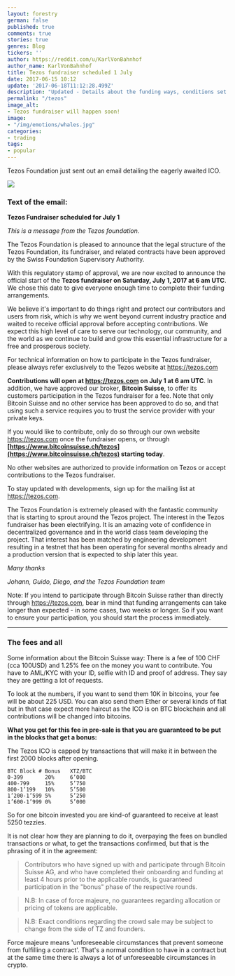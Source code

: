 ```yaml
---
layout: forestry
german: false
published: true
comments: true
stories: true
genres: Blog
tickers: ''
author: https://reddit.com/u/KarlVonBahnhof
author_name: KarlVonBahnhof
title: Tezos fundraiser scheduled 1 July
date: 2017-06-15 10:12
update: '2017-06-18T11:12:28.499Z'
description: "Updated - Details about the funding ways, conditions set by Bitcoin Suisse and conversion rates from BTC"
permalink: "/tezos"
image_alt:
- Tezos fundraiser will happen soon!
image:
- "/img/emotions/whales.jpg"
categories:
- trading
tags:
- popular
---
```



Tezos Foundation just sent out an email detailing the eagerly awaited ICO.

![](https://image.prntscr.com/image/XujkhUErQmCyI-hpq7qM2A.png)

### Text of the email:

**Tezos Fundraiser scheduled for July 1**

*This is a message from the Tezos foundation.*

The Tezos Foundation is pleased to announce that the legal structure of the Tezos Foundation, its fundraiser, and related contracts have been approved by the Swiss Foundation Supervisory Authority.

With this regulatory stamp of approval, we are now excited to announce the official start of the **Tezos fundraiser on Saturday, July 1, 2017 at 6 am UTC**. We chose this date to give everyone enough time to complete their funding arrangements.

We believe it's important to do things right and protect our contributors and users from risk, which is why we went beyond current industry practice and waited to receive official approval before accepting contributions. We expect this high level of care to serve our technology, our community, and the world as we continue to build and grow this essential infrastructure for a free and prosperous society.

For technical information on how to participate in the Tezos fundraiser, please always refer exclusively to the Tezos website at https://tezos.com

**Contributions will open at https://tezos.com on July 1 at 6 am UTC**. In addition, we have approved our broker, **Bitcoin Suisse**, to offer its customers participation in the Tezos fundraiser for a fee. Note that only Bitcoin Suisse and no other service has been approved to do so, and that using such a service requires you to trust the service provider with your private keys.

If you would like to contribute, only do so through our own website https://tezos.com once the fundraiser opens, or through **[https://www.bitcoinsuisse.ch/tezos](https://www.bitcoinsuisse.ch/tezos) starting today**.

No other websites are authorized to provide information on Tezos or accept contributions to the Tezos fundraiser.

To stay updated with developments, sign up for the mailing list at https://tezos.com.

The Tezos Foundation is extremely pleased with the fantastic community that is starting to sprout around the Tezos project. The interest in the Tezos fundraiser has been electrifying. It is an amazing vote of confidence in decentralized governance and in the world class team developing the project. That interest has been matched by engineering development resulting in a testnet that has been operating for several months already and a production version that is expected to ship later this year.

*Many thanks*

*Johann, Guido, Diego, and the Tezos Foundation team*

Note: If you intend to participate through Bitcoin Suisse rather than directly through https://tezos.com, bear in mind that funding arrangements can take longer than expected - in some cases, two weeks or longer. So if you want to ensure your participation, you should start the process immediately.

<hr>

### The fees and all

Some information about the Bitcoin Suisse way: There is a fee of 100 CHF (cca 100USD) and 1.25% fee on the money you want to contribute. You have to AML/KYC with your ID, selfie with ID and proof of address. They say they are getting a lot of requests.

To look at the numbers, if you want to send them 10K in bitcoins, your fee will be about 225 USD. You can also send them Ether or several kinds of fiat but in that case expect more haircut as the ICO is on BTC blockchain and all contributions will be changed into bitcoins.

**What you get for this fee in pre-sale is that you are guaranteed to be put in the blocks that get a bonus:**

The Tezos ICO is capped by transactions that will make it in between the first 2000 blocks after opening.

```
BTC Block # Bonus   XTZ/BTC
0-399       20%     6’000
400-799     15%     5’750
800-1’199   10%     5’500
1’200-1’599 5%      5’250
1’600-1’999 0%      5’000
```

So for one bitcoin invested you are kind-of guaranteed to receive at least 5250 tezzies.

It is not clear how they are planning to do it, overpaying the fees on bundled transactions or what, to get the transactions confirmed, but that is the phrasing of it in the agreement:

> Contributors who have signed up with and participate through Bitcoin Suisse AG, and who have completed their onboarding and funding at least 4 hours prior to the applicable rounds, is guaranteed participation in the "bonus" phase of the respective rounds.

> N.B: In case of force majeure, no guarantees regarding allocation or pricing of tokens are applicable.

> N.B: Exact conditions regarding the crowd sale may be subject to change from the side of TZ and founders.

Force majeure means 'unforeseeable circumstances that prevent someone from fulfilling a contract'. That's a normal condition to have in a contract but at the same time there is always a lot of unforeseeable circumstances in crypto.
